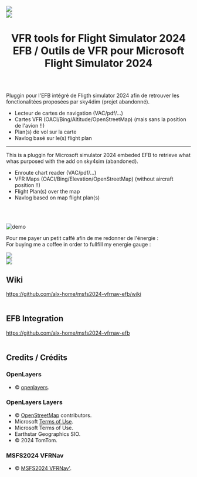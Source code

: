 [<img src="https://liberapay.com/assets/widgets/donate.svg">](https://liberapay.com/alex-home/donate) \
[<img src="https://img.shields.io/liberapay/goal/alex-home.svg?logo=liberapay">](https://liberapay.com/alex-home/donate) 
# <p align="center">VFR tools for Flight Simulator 2024 EFB / Outils de VFR pour Microsoft Flight Simulator 2024</p>
<br>
<br> 
Pluggin pour l'EFB intégré de Fligth simulator 2024 afin de retrouver les fonctionalitées proposées par sky4dim (projet abandonné).

- Lecteur de cartes de navigation (VAC/pdf/...)
- Cartes VFR (OACI/Bing/Altitude/OpenStreetMap) (mais sans la position de l'avion !!)
- Plan(s) de vol sur la carte
- Navlog basé sur le(s) flight plan
___
This is a pluggin for Microsoft simulator 2024 embeded EFB to retrieve what whas purposed with the add on sky4sim (abandoned).

- Enroute chart reader (VAC/pdf/...)
- VFR Maps (OACI/Bing/Elevation/OpenStreetMap) (without aircraft position !!)
- Flight Plan(s) over the map
- Navlog based on map flight plan(s)
<br>
<br> 

![demo](https://github.com/user-attachments/assets/ac67060b-d26c-40d1-b385-e11fa8e43bbc) 

Pour me payer un petit caffé afin de me redonner de l'énergie : \
For buying me a coffee in order to fullfill my energie gauge :

[<img src="https://liberapay.com/assets/widgets/donate.svg">](https://liberapay.com/alex-home/donate) \
[<img src="https://img.shields.io/liberapay/goal/alex-home.svg?logo=liberapay">](https://liberapay.com/alex-home/donate) 


## Wiki

https://github.com/alx-home/msfs2024-vfrnav-efb/wiki
<br>
<br> 

## EFB Integration
https://github.com/alx-home/msfs2024-vfrnav-efb
<br>
<br> 

## Credits / Crédits

### OpenLayers 
- © <a href="https://github.com/openlayers/openlayers/blob/main/LICENSE.md" target="_blank">openlayers</a>. 

### OpenLayers Layers 
- © <a href="https://www.openstreetmap.org/copyright" target="_blank">OpenStreetMap</a> contributors. 
- Microsoft <a className="ol-attribution-bing-tos" href="https://www.microsoft.com/maps/product/terms.html" target="_blank">Terms of Use</a>. 
- Microsoft Terms of Use. 
- Earthstar Geographics SIO. 
- © 2024 TomTom. 

### MSFS2024 VFRNav 
- © <a href="https://github.com/alx-home/msfs2024-vfrnav/blob/master/LICENSE" target="_blank">MSFS2024 VFRNav&apos;</a>. 
